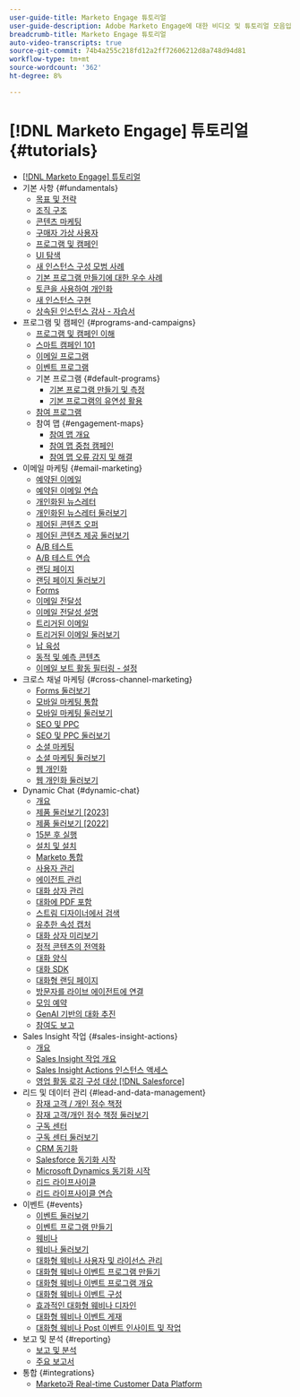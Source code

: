 ```yaml
---
user-guide-title: Marketo Engage 튜토리얼
user-guide-description: Adobe Marketo Engage에 대한 비디오 및 튜토리얼 모음입니다.
breadcrumb-title: Marketo Engage 튜토리얼
auto-video-transcripts: true
source-git-commit: 74b4a255c218fd12a2ff72606212d8a748d94d81
workflow-type: tm+mt
source-wordcount: '362'
ht-degree: 8%

---
```



# [!DNL Marketo Engage] 튜토리얼 {#tutorials}

+ [[!DNL Marketo Engage] 튜토리얼](/help/_marketo-main/overview.md)
+ 기본 사항 {#fundamentals}
   + [목표 및 전략](/help/fundamentals/goals-and-strategy-learn.md)
   + [조직 구조](/help/fundamentals/organizational-structure-learn.md)
   + [콘텐츠 마케팅](/help/fundamentals/content-marketing-learn.md)
   + [구매자 가상 사용자](/help/fundamentals/buyer-personas-learn.md)
   + [프로그램 및 캠페인](/help/fundamentals/programs-and-campaigns.md)
   + [UI 탐색](/help/fundamentals/ui-navigation.md)
   + [새 인스턴스 구성 모범 사례](/help/fundamentals/best-practices-to-organize-a-new-instance.md)
   + [기본 프로그램 만들기에 대한 우수 사례](/help/fundamentals/best-practices-for-creating-foundational-programs.md)
   + [토큰을 사용하여 개인화](/help/personalization/personalize-with-tokens.md)
   + [새 인스턴스 구현](https://experienceleague.adobe.com/en/docs/experiences-by-you/implementing-new-instance/overview)
   + [상속된 인스턴스 감사 - 자습서](https://experienceleague.adobe.com/docs/marketo-learn/auditing-an-inherited-instance/overview.html)
+ 프로그램 및 캠페인 {#programs-and-campaigns}
   + [프로그램 및 캠페인 이해](/help/programs/understanding-programs-and-campaigns.md)
   + [스마트 캠페인 101](/help/campaigns/smart-campaigns-101.md)
   + [이메일 프로그램](/help/programs/email-programs.md)
   + [이벤트 프로그램](/help/programs/event-programs.md)
   + 기본 프로그램 {#default-programs}
      + [기본 프로그램 만들기 및 측정](/help/programs/create-and-measure-default-programs.md)
      + [기본 프로그램의 유연성 활용](/help/programs/leverage-the-flexibility-of-default-programs.md)
   + [참여 프로그램](/help/programs/engagement-programs.md)
   + 참여 맵 {#engagement-maps}
      + [참여 맵 개요](/help/engagement-maps/engagement-map-overview.md)
      + [참여 맵 중첩 캠페인](/help/engagement-maps/engagement-map-nested-campaign.md)
      + [참여 맵 오류 감지 및 해결](/help/engagement-maps/engagement-map-error-detection-and-resolution.md)
+ 이메일 마케팅 {#email-marketing}
   + [예약된 이메일](/help/email-marketing/scheduled-email-learn.md)
   + [예약된 이메일 연습](/help/email-marketing/scheduled-email-watch.md)
   + [개인화된 뉴스레터](/help/email-marketing/personalized-newsletter-learn.md)
   + [개인화된 뉴스레터 둘러보기](/help/email-marketing/personalized-newsletter-watch.md)
   + [제어된 콘텐츠 오퍼](/help/email-marketing/gated-content-offer-learn.md)
   + [제어된 콘텐츠 제공 둘러보기](/help/email-marketing/gated-content-offer-watch.md)
   + [A/B 테스트](/help/email-marketing/ab-testing-learn.md)
   + [A/B 테스트 연습](/help/email-marketing/ab-testing-watch.md)
   + [랜딩 페이지](/help/email-marketing/landing-pages-learn.md)
   + [랜딩 페이지 둘러보기](/help/email-marketing/landing-pages-watch.md)
   + [Forms](/help/email-marketing/forms-learn.md)
   + [이메일 전달성](/help/email-marketing/email-deliverability-learn.md)
   + [이메일 전달성 설명](/help/email-marketing/email-deliverability-watch.md)
   + [트리거된 이메일](/help/email-marketing/triggered-email-learn.md)
   + [트리거된 이메일 둘러보기](/help/email-marketing/triggered-email-watch.md)
   + [납 육성](/help/email-marketing/lead-nuturing-learn.md)
   + [동적 및 예측 콘텐츠](/help/email-marketing/dynamic-and-predictive-content-learn.md)
   + [이메일 보트 활동 필터링 - 설정](/help/filtering-email-bot-activities/setup.md)
+ 크로스 채널 마케팅 {#cross-channel-marketing}
   + [Forms 둘러보기](/help/email-marketing/forms-watch.md)
   + [모바일 마케팅 통합](/help/cross-channel-marketing/mobile-marketing-learn.md)
   + [모바일 마케팅 둘러보기](/help/cross-channel-marketing/mobile-marketing-watch.md)
   + [SEO 및 PPC](/help/cross-channel-marketing/seo-and-ppc-learn.md)
   + [SEO 및 PPC 둘러보기](/help/cross-channel-marketing/seo-and-ppc-watch.md)
   + [소셜 마케팅](/help/cross-channel-marketing/social-marketing-learn.md)
   + [소셜 마케팅 둘러보기](/help/cross-channel-marketing/social-marketing-watch.md)
   + [웹 개인화](/help/cross-channel-marketing/web-personalization-learn.md)
   + [웹 개인화 둘러보기](/help/cross-channel-marketing/web-personalization-watch.md)
+ Dynamic Chat {#dynamic-chat}
   + [개요](/help/dynamic-chat/dynamic-chat-overview.md)
   + [제품 둘러보기 [2023]](/help/dynamic-chat/product-tour.md)
   + [제품 둘러보기 [2022]](/help/dynamic-chat/product-tour-2022.md)
   + [15분 후 실행](/help/dynamic-chat/go-live-in-15-minutes.md)
   + [설치 및 설치](/help/dynamic-chat/setup.md)
   + [Marketo 통합](/help/dynamic-chat/marketo-integration.md)
   + [사용자 관리](/help/dynamic-chat/user-management.md)
   + [에이전트 관리](/help/dynamic-chat/agent-management.md)
   + [대화 상자 관리](/help/dynamic-chat/dialogue-management.md)
   + [대화에 PDF 포함](/help/dynamic-chat/document-cloud-integration.md)
   + [스트림 디자이너에서 검색](/help/dynamic-chat/search-in-stream-designer.md)
   + [유추한 속성 캡처](/help/dynamic-chat/capture-inferred-attributes.md)
   + [대화 상자 미리보기](/help/dynamic-chat/dialogue-preview.md)
   + [정적 콘텐츠의 전역화](/help/dynamic-chat/globalization-of-static-content.md)
   + [대화 양식](/help/dynamic-chat/conversational-forms.md)
   + [대화 SDK](/help/dynamic-chat/conversations-sdk.md)
   + [대화형 랜딩 페이지](/help/dynamic-chat/conversational-landing-pages.md)
   + [방문자를 라이브 에이전트에 연결](/help/dynamic-chat/connect-visitors-to-live-agents.md)
   + [모임 예약](/help/dynamic-chat/meeting-booking.md)
   + [GenAI 기반의 대화 추진](/help/dynamic-chat/gen-ai-features.md)
   + [참여도 보고](/help/dynamic-chat/engagement-report.md)
+ Sales Insight 작업 {#sales-insight-actions}
   + [개요](/help/sales-insight-actions/overview.md)
   + [Sales Insight 작업 개요](/help/sales-insight-actions/sales-insight-actions-overview.md)
   + [Sales Insight Actions 인스턴스 액세스](/help/sales-insight-actions/accessing-your-sales-insight-actions-instance.md)
   + [영업 활동 로깅 구성 대상 [!DNL Salesforce]](/help/sales-insight-actions/configure-sales-activity-logging-to-salesforce.md)
+ 리드 및 데이터 관리 {#lead-and-data-management}
   + [잠재 고객 / 개인 점수 책정](/help/lead-and-data-management/lead-scoring-learn.md)
   + [잠재 고객/개인 점수 책정 둘러보기](/help/lead-and-data-management/lead-scoring-watch.md)
   + [구독 센터](/help/lead-and-data-management/subscription-center-learn.md)
   + [구독 센터 둘러보기](/help/lead-and-data-management/subscription-center-watch.md)
   + [CRM 동기화](/help/lead-and-data-management/crm-sync-learn.md)
   + [Salesforce 동기화 시작](/help/integrations/salesforce-sync-setup.md)
   + [Microsoft Dynamics 동기화 시작](/help/integrations/microsoft-dynamics-sync-setup.md)
   + [리드 라이프사이클](/help/lead-and-data-management/lead-lifecycle-learn.md)
   + [리드 라이프사이클 연습](/help/lead-and-data-management/lead-lifecycle-watch.md)
+ 이벤트 {#events}
   + [이벤트 둘러보기](/help/events/events-watch.md)
   + [이벤트 프로그램 만들기](/help/events/events-learn.md)
   + [웨비나](/help/events/webinar-learn.md)
   + [웨비나 둘러보기](/help/events/webinar-watch.md)
   + [대화형 웨비나 사용자 및 라이선스 관리](/help/events/interactive-webinars-user-and-license-management.md)
   + [대화형 웨비나 이벤트 프로그램 만들기](/help/events/interactive-webinars-event-program-creation.md)
   + [대화형 웨비나 이벤트 프로그램 개요](/help/events/interactive-webinars-event-program-overview.md)
   + [대화형 웨비나 이벤트 구성](/help/events/interactive-webinars-event-configuration.md)
   + [효과적인 대화형 웨비나 디자인](/help/events/design-an-effective-interactive-webinar.md)
   + [대화형 웨비나 이벤트 게재](/help/events/interactive-webinars-event-delivery.md)
   + [대화형 웨비나 Post 이벤트 인사이트 및 작업](/help/events/interactive-webinars-post-event-insights-and-actions.md)
+ 보고 및 분석 {#reporting}
   + [보고 및 분석](/help/reporting/reporting-and-analytics.md)
   + [주요 보고서](/help/reporting/key-reports.md)
+ 통합 {#integrations}
   + [Marketo과 Real-time Customer Data Platform](https://experienceleague.adobe.com/docs/platform-learn/tutorials/sources/ingest-data-from-marketo.html)
